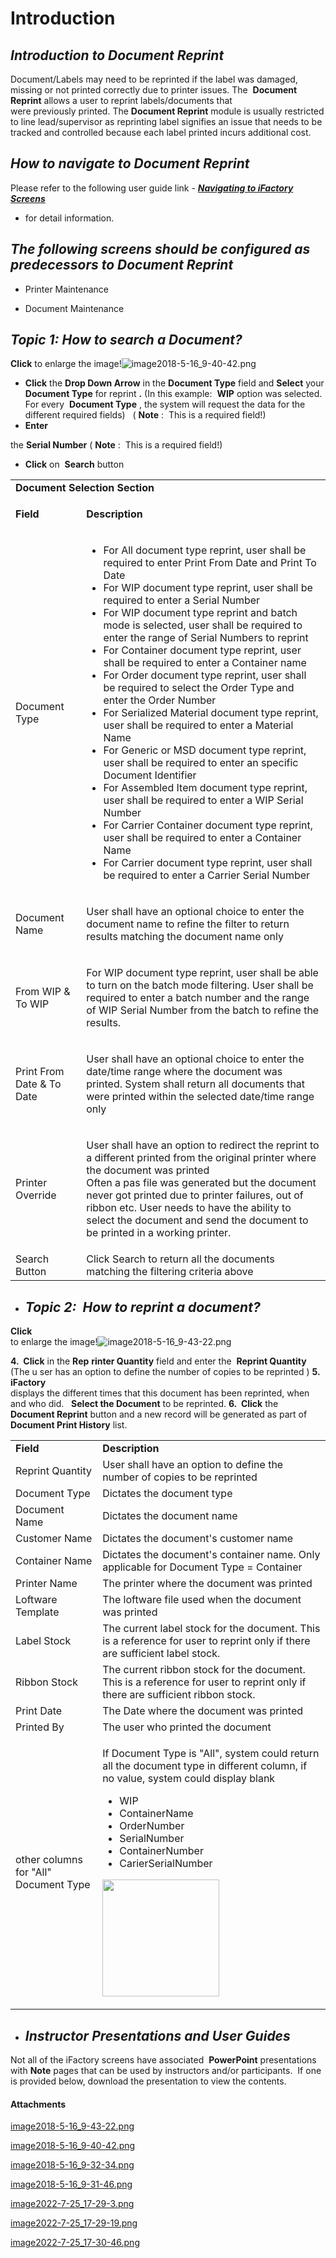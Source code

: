 # Introduction



## ***Introduction to Document Reprint***  



Document/Labels may need to be reprinted if the label was damaged, missing or not printed correctly due to printer issues. The 
**Document Reprint** allows a user to reprint labels/documents that were previously printed. The **Document Reprint** module is usually restricted to line lead/supervisor as reprinting label signifies an issue that needs to be tracked and controlled because each label printed incurs additional cost. 

## ***How to navigate to Document Reprint***  



Please refer to the following user guide link - 
***[Navigating to iFactory Screens](/iFactory-JGP-MES/iFactory-JGP-MES-Home/iFactory-JGP-MS/CONTENT/Menu-Navigation/User-Guide-%2D-Navigating-to-iFactory-Groups-and-Screens.md)***  

- for detail information.


## ***The following screens should be configured as predecessors to Document Reprint***  



- Printer Maintenance


- Document Maintenance





## ***Topic 1: How to search a Document?***  


**Click** 
to enlarge the image!![image2018-5-16_9-40-42.png](/.attachments/29918416.png)





- **Click**
the
**Drop Down Arrow**  in the
**Document Type**  field and
**Select**  your
**Document Type**  for reprint
**.**   (In this example: 
**WIP** option was selected. For every 
**Document Type** , the system will request the data for the different required fields)  
(
**Note** :  This is a required field!)
- **Enter**

the **Serial Number** (
**Note** :  This is a required field!)
- **Click**
on 
**Search** button
<table class="wrapped confluenceTable"><colgroup><col /><col /></colgroup><tbody><tr><td colspan="2" class="confluenceTd"><strong>Document Selection Section</strong></td></tr><tr><td class="confluenceTd"><p style="margin-left: 0.0px;"><strong>Field</strong></p></td><td class="confluenceTd"><p style="margin-left: 0.0px;"><strong>Description</strong></p></td></tr><tr><td class="confluenceTd"><p style="margin-left: 0.0px;">Document Type</p></td><td class="confluenceTd"><ul><li>For All document type reprint, user shall be required to enter Print From Date and Print To Date</li><li>For WIP document type reprint, user shall be required to enter a Serial Number</li><li>For WIP document type reprint and batch mode is selected, user shall be required to enter the range of Serial Numbers to reprint</li><li>For Container document type reprint, user shall be required to enter a Container name</li><li>For Order document type reprint, user shall be required to select the Order Type and enter the Order Number</li><li>For Serialized Material document type reprint, user shall be required to enter a Material Name</li><li>For Generic or MSD document type reprint, user shall be required to enter an specific Document Identifier</li><li>For Assembled Item document type reprint, user shall be required to enter a WIP Serial Number</li><li>For Carrier Container document type reprint, user shall be required to enter a Container Name</li><li>For Carrier document type reprint, user shall be required to enter a Carrier Serial Number</li></ul></td></tr><tr><td class="confluenceTd"><p style="margin-left: 0.0px;">Document Name</p></td><td class="confluenceTd"><p style="margin-left: 0.0px;">User shall have an optional choice to enter the document name to refine the filter to return results matching the document name only</p></td></tr><tr><td colspan="1" class="confluenceTd"><p style="margin-left: 0.0px;">From WIP & To WIP</p></td><td colspan="1" class="confluenceTd"><p style="margin-left: 0.0px;">For WIP document type reprint, user shall be able to turn on the batch mode filtering. User shall be required to enter a batch number and the range of WIP Serial Number from the batch to refine the results.</p></td></tr><tr><td colspan="1" class="confluenceTd">Print From Date & To Date</td><td colspan="1" class="confluenceTd"><p style="margin-left: 0.0px;">User shall have an optional choice to enter the date/time range where the document was printed. System shall return all documents that were printed within the selected date/time range only</p></td></tr><tr><td colspan="1" class="confluenceTd">Printer Override</td><td colspan="1" class="confluenceTd"><p style="margin-left: 0.0px;">User shall have an option to redirect the reprint to a different printed from the original printer where the document was printed<br />Often a pas file was generated but the document never got printed due to printer failures, out of ribbon etc. User needs to have the ability to select the document and send the document to be printed in a working printer.</p></td></tr><tr><td colspan="1" class="confluenceTd">Search Button</td><td colspan="1" class="confluenceTd">Click Search to return all the documents matching the filtering criteria above</td></tr></tbody></table>




- ## ***Topic 2:  How to reprint a document?***


**Click**  
to enlarge the image!![image2018-5-16_9-43-22.png](/.attachments/29918415.png)



**4.  Click** 
in the 
**Rep** **rinter Quantity** field and enter the 
**Reprint Quantity** (The u
ser has an option to define the number of copies to be reprinted
)
**5.  iFactory**  
displays the different times that this document has been reprinted, when and who did.  
**Select the Document** to be reprinted.
**6.  Click** 
the 
**Document Reprint** button and a new record will be generated as part of 
**Document Print History** list.
<table class="wrapped confluenceTable"><colgroup><col /><col /></colgroup><tbody><tr><td colspan="1" class="confluenceTd"><strong>Field</strong></td><td colspan="1" class="confluenceTd"><strong>Description</strong></td></tr><tr><td colspan="1" class="confluenceTd">Reprint Quantity</td><td colspan="1" class="confluenceTd">User shall have an option to define the number of copies to be reprinted</td></tr><tr><td colspan="1" class="confluenceTd">Document Type</td><td colspan="1" class="confluenceTd">Dictates the document type</td></tr><tr><td colspan="1" class="confluenceTd">Document Name</td><td colspan="1" class="confluenceTd">Dictates the document name</td></tr><tr><td colspan="1" class="confluenceTd">Customer Name</td><td colspan="1" class="confluenceTd">Dictates the document's customer name</td></tr><tr><td colspan="1" class="confluenceTd">Container Name</td><td colspan="1" class="confluenceTd">Dictates the document's container name. Only applicable for Document Type = Container</td></tr><tr><td colspan="1" class="confluenceTd">Printer Name</td><td colspan="1" class="confluenceTd">The printer where the document was printed</td></tr><tr><td colspan="1" class="confluenceTd">Loftware Template</td><td colspan="1" class="confluenceTd">The loftware file used when the document was printed</td></tr><tr><td colspan="1" class="confluenceTd">Label Stock</td><td colspan="1" class="confluenceTd">The current label stock for the document. This is a reference for user to reprint only if there are sufficient label stock.</td></tr><tr><td colspan="1" class="confluenceTd">Ribbon Stock</td><td colspan="1" class="confluenceTd">The current ribbon stock for the document. This is a reference for user to reprint only if there are sufficient ribbon stock.</td></tr><tr><td colspan="1" class="confluenceTd">Print Date</td><td colspan="1" class="confluenceTd">The Date where the document was printed</td></tr><tr><td colspan="1" class="confluenceTd">Printed By</td><td colspan="1" class="confluenceTd">The user who printed the document</td></tr><tr><td colspan="1" class="confluenceTd">other columns for "All" Document Type</td><td colspan="1" class="confluenceTd"><div class="content-wrapper"><p>If Document Type is "All", system could return all the document type in different column, if no value, system could display blank</p><ul><li>WIP</li><li>ContainerName</li><li>OrderNumber</li><li>SerialNumber</li><li>ContainerNumber</li><li>CarierSerialNumber</li></ul><p><span class="confluence-embedded-file-wrapper confluence-embedded-manual-size"><img class="confluence-embedded-image" height="187" src="https://dev.azure.com/jblprd/Production%20Systems-JGP/_apis/git/repositories/wiki-JGP iFactory/items?path=/.attachments/122749818.png&$format=octetStream" data-image-src="https://dev.azure.com/jblprd/Production%20Systems-JGP/_apis/git/repositories/wiki-JGP iFactory/items?path=/.attachments/122749818.png&$format=octetStream" data-unresolved-comment-count="0" data-linked-resource-id="122749818" data-linked-resource-version="1" data-linked-resource-type="attachment" data-linked-resource-default-alias="image2022-7-25-17-30-46.png" data-base-url="http://usplnd0wiki01:8090" data-linked-resource-content-type="image/png" data-linked-resource-container-id="29918414" data-linked-resource-container-version="2" /></span></p></div></td></tr></tbody></table>



- ## ***Instructor Presentations and User Guides***

Not all of the iFactory screens have associated 
**PowerPoint** presentations with **Note** pages that can be used by instructors and/or participants.  If one is provided below, download the presentation to view the contents.

#### Attachments

[image2018-5-16_9-43-22.png](/.attachments/29918415.png)
[image2018-5-16_9-40-42.png](/.attachments/29918416.png)
[image2018-5-16_9-32-34.png](/.attachments/29918417.png)
[image2018-5-16_9-31-46.png](/.attachments/29918418.png)
[image2022-7-25_17-29-3.png](/.attachments/122749816.png)
[image2022-7-25_17-29-19.png](/.attachments/122749817.png)
[image2022-7-25_17-30-46.png](/.attachments/122749818.png)
